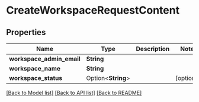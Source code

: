 # CreateWorkspaceRequestContent

## Properties

Name | Type | Description | Notes
------------ | ------------- | ------------- | -------------
**workspace_admin_email** | **String** |  | 
**workspace_name** | **String** |  | 
**workspace_status** | Option<**String**> |  | [optional]

[[Back to Model list]](../README.md#documentation-for-models) [[Back to API list]](../README.md#documentation-for-api-endpoints) [[Back to README]](../README.md)


